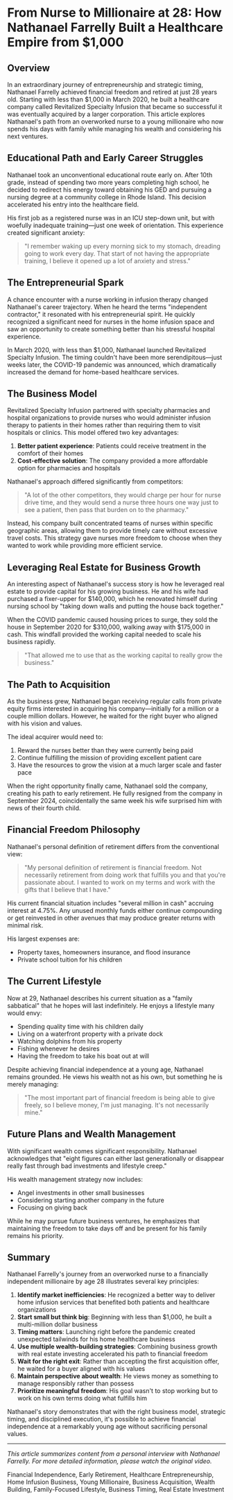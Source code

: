 # From Nurse to Millionaire at 28: How Nathanael Farrelly Built a Healthcare Empire from $1,000

## Overview

In an extraordinary journey of entrepreneurship and strategic timing, Nathanael Farrelly achieved financial freedom and retired at just 28 years old. Starting with less than $1,000 in March 2020, he built a healthcare company called Revitalized Specialty Infusion that became so successful it was eventually acquired by a larger corporation. This article explores Nathanael's path from an overworked nurse to a young millionaire who now spends his days with family while managing his wealth and considering his next ventures.

## Educational Path and Early Career Struggles

Nathanael took an unconventional educational route early on. After 10th grade, instead of spending two more years completing high school, he decided to redirect his energy toward obtaining his GED and pursuing a nursing degree at a community college in Rhode Island. This decision accelerated his entry into the healthcare field.

His first job as a registered nurse was in an ICU step-down unit, but with woefully inadequate training—just one week of orientation. This experience created significant anxiety:

> "I remember waking up every morning sick to my stomach, dreading going to work every day. That start of not having the appropriate training, I believe it opened up a lot of anxiety and stress."

## The Entrepreneurial Spark

A chance encounter with a nurse working in infusion therapy changed Nathanael's career trajectory. When he heard the terms "independent contractor," it resonated with his entrepreneurial spirit. He quickly recognized a significant need for nurses in the home infusion space and saw an opportunity to create something better than his stressful hospital experience.

In March 2020, with less than $1,000, Nathanael launched Revitalized Specialty Infusion. The timing couldn't have been more serendipitous—just weeks later, the COVID-19 pandemic was announced, which dramatically increased the demand for home-based healthcare services.

## The Business Model

Revitalized Specialty Infusion partnered with specialty pharmacies and hospital organizations to provide nurses who would administer infusion therapy to patients in their homes rather than requiring them to visit hospitals or clinics. This model offered two key advantages:

1. **Better patient experience**: Patients could receive treatment in the comfort of their homes
2. **Cost-effective solution**: The company provided a more affordable option for pharmacies and hospitals

Nathanael's approach differed significantly from competitors:

> "A lot of the other competitors, they would charge per hour for nurse drive time, and they would send a nurse three hours one way just to see a patient, then pass that burden on to the pharmacy."

Instead, his company built concentrated teams of nurses within specific geographic areas, allowing them to provide timely care without excessive travel costs. This strategy gave nurses more freedom to choose when they wanted to work while providing more efficient service.

## Leveraging Real Estate for Business Growth

An interesting aspect of Nathanael's success story is how he leveraged real estate to provide capital for his growing business. He and his wife had purchased a fixer-upper for $140,000, which he renovated himself during nursing school by "taking down walls and putting the house back together."

When the COVID pandemic caused housing prices to surge, they sold the house in September 2020 for $310,000, walking away with $175,000 in cash. This windfall provided the working capital needed to scale his business rapidly.

> "That allowed me to use that as the working capital to really grow the business."

## The Path to Acquisition

As the business grew, Nathanael began receiving regular calls from private equity firms interested in acquiring his company—initially for a million or a couple million dollars. However, he waited for the right buyer who aligned with his vision and values.

The ideal acquirer would need to:
1. Reward the nurses better than they were currently being paid
2. Continue fulfilling the mission of providing excellent patient care
3. Have the resources to grow the vision at a much larger scale and faster pace

When the right opportunity finally came, Nathanael sold the company, creating his path to early retirement. He fully resigned from the company in September 2024, coincidentally the same week his wife surprised him with news of their fourth child.

## Financial Freedom Philosophy

Nathanael's personal definition of retirement differs from the conventional view:

> "My personal definition of retirement is financial freedom. Not necessarily retirement from doing work that fulfills you and that you're passionate about. I wanted to work on my terms and work with the gifts that I believe that I have."

His current financial situation includes "several million in cash" accruing interest at 4.75%. Any unused monthly funds either continue compounding or get reinvested in other avenues that may produce greater returns with minimal risk.

His largest expenses are:
- Property taxes, homeowners insurance, and flood insurance
- Private school tuition for his children

## The Current Lifestyle

Now at 29, Nathanael describes his current situation as a "family sabbatical" that he hopes will last indefinitely. He enjoys a lifestyle many would envy:

- Spending quality time with his children daily
- Living on a waterfront property with a private dock
- Watching dolphins from his property
- Fishing whenever he desires
- Having the freedom to take his boat out at will

Despite achieving financial independence at a young age, Nathanael remains grounded. He views his wealth not as his own, but something he is merely managing:

> "The most important part of financial freedom is being able to give freely, so I believe money, I'm just managing. It's not necessarily mine."

## Future Plans and Wealth Management

With significant wealth comes significant responsibility. Nathanael acknowledges that "eight figures can either last generationally or disappear really fast through bad investments and lifestyle creep."

His wealth management strategy now includes:
- Angel investments in other small businesses
- Considering starting another company in the future
- Focusing on giving back

While he may pursue future business ventures, he emphasizes that maintaining the freedom to take days off and be present for his family remains his priority.

## Summary

Nathanael Farrelly's journey from an overworked nurse to a financially independent millionaire by age 28 illustrates several key principles:

1. **Identify market inefficiencies**: He recognized a better way to deliver home infusion services that benefited both patients and healthcare organizations
2. **Start small but think big**: Beginning with less than $1,000, he built a multi-million dollar business
3. **Timing matters**: Launching right before the pandemic created unexpected tailwinds for his home healthcare business
4. **Use multiple wealth-building strategies**: Combining business growth with real estate investing accelerated his path to financial freedom
5. **Wait for the right exit**: Rather than accepting the first acquisition offer, he waited for a buyer aligned with his values
6. **Maintain perspective about wealth**: He views money as something to manage responsibly rather than possess
7. **Prioritize meaningful freedom**: His goal wasn't to stop working but to work on his own terms doing what fulfills him

Nathanael's story demonstrates that with the right business model, strategic timing, and disciplined execution, it's possible to achieve financial independence at a remarkably young age without sacrificing personal values.

---

_This article summarizes content from a personal interview with Nathanael Farrelly. For more detailed information, please watch the original video._

Financial Independence, Early Retirement, Healthcare Entrepreneurship, Home Infusion Business, Young Millionaire, Business Acquisition, Wealth Building, Family-Focused Lifestyle, Business Timing, Real Estate Investment